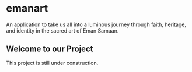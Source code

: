 # emanart

An application to take us all into a luminous journey through faith, heritage, and identity in the sacred art of Eman Samaan.

## Welcome to our Project

This project is still under construction.
